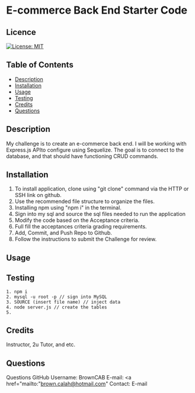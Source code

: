 # E-commerce Back End Starter Code

## Licence
[![License: MIT](https://img.shields.io/badge/License-MIT-yellow.svg)](https://opensource.org/licenses/MIT)

## Table of Contents
- [Description](#Description)
- [Installation](#Installation)
- [Usage](#Usage)
- [Testing](#Testing)
- [Credits](#Credits)
- [Questions](#Questions)

## Description
My challenge is to create an e-commerce back end. I will be working with Express.js APIto configure using Sequelize. The goal is to connect to the database, and that should have functioning CRUD commands.

## Installation
1. To install application, clone using "git clone" command via the HTTP or SSH link on github.
2. Use the recommended file structure to organize the files.
3. Installing npm using "npm i" in the terminal.
4. Sign into my sql and source the sql files needed to run the application
5. Modify the code based on the Acceptance criteria.
6. Full fill the acceptances criteria grading requirements.
7. Add, Commit, and Push Repo to Github.
8. Follow the instructions to submit the Challenge for review.

## Usage


## Testing
```
1. npm i
2. mysql -u root -p // sign into MySQL
3. SOURCE (insert file name) // inject data
4. node server.js // create the tables
5.
```
## Credits
Instructor, 2u Tutor, and etc.

## Questions
Questions
GitHub Username: BrownCAB
E-mail: <a href="mailto:"brown.calah@hotmail.com"</a>
Contact: E-mail
